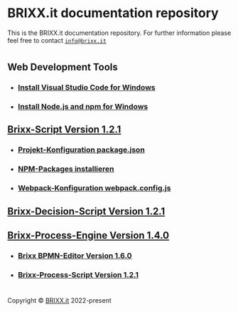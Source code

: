 # BRIXX.it documentation repository

This is the BRIXX.it documentation repository. For further information please feel free to contact [`info@brixx.it`](info@brixx.it)

#

## Web Development Tools

-   ### [Install Visual Studio Code for Windows](./docs/VSCode-install.md)
-   ### [Install Node.js and npm for Windows](./docs/Nodejs-install.md)

## [Brixx-Script Version 1.2.1](./brixx-script/README.md)

-   ### [Projekt-Konfiguration package.json](./docs/NPM-config.md)
-   ### [NPM-Packages installieren](./docs/NPM-install.md)
-   ### [Webpack-Konfiguration webpack.config.js](./docs/Webpack-config.md)

## [Brixx-Decision-Script Version 1.2.1](./brixx-decision-script/README.md)

## [Brixx-Process-Engine Version 1.4.0](./brixx-process-engine/README.md)

-   ### [Brixx BPMN-Editor Version 1.6.0](./brixx-bpmn-editor/README.md)
-   ### [Brixx-Process-Script Version 1.2.1](./brixx-process-script/README.md)


#

Copyright © [BRIXX.it](http://www.brixx.it) 2022-present
